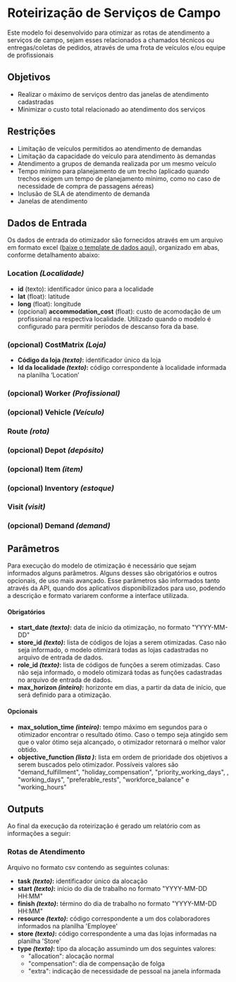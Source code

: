 # Roteirização de Serviços de Campo

Este modelo foi desenvolvido para otimizar as rotas de atendimento a serviços de campo, sejam esses relacionados a chamados técnicos ou entregas/coletas de pedidos, através de uma frota de veículos e/ou equipe de profissionais


## Objetivos

-	Realizar o máximo de serviços dentro das janelas de atendimento cadastradas
-	Minimizar o custo total relacionado ao atendimento dos serviços
     


## Restrições
- Limitação de veículos permitidos ao atendimento de demandas
- Limitação da capacidade do veículo para atendimento às demandas
- Atendimento a grupos de demanda realizada por um mesmo veículo
- Tempo mínimo para planejamento de um trecho (aplicado quando trechos exigem um tempo de planejamento mínimo, como no caso de necessidade de compra de passagens aéreas)
- Inclusão de SLA de atendimento de demanda
- Janelas de atendimento


## Dados de Entrada

Os dados de entrada do otimizador são fornecidos através em um arquivo em formato excel (<a href="doc/data_input.xlsx" download="data_input.xlsx">baixe o template de dados aqui</a>), organizado em abas, conforme detalhamento abaixo:




### Location *(Localidade)*
-	**id** (texto): identificador único para a localidade
-	**lat** (float): latitude
-	**long** (float): longitude
-	(opcional) **accommodation_cost** (float): custo de acomodação de um profissional na respectiva localidade. Utilizado quando o modelo é configurado para permitir períodos de descanso fora da base.


### (opcional) CostMatrix *(Loja)*
-	**Código da loja *(texto)*:** identificador único da loja
-	**Id da localidade *(texto)*:** código correspondente à localidade informada na 
	 planilha ‘Location’

### (opcional) Worker *(Profissional)*

### (opcional) Vehicle *(Veículo)*

### Route *(rota)*

### (opcional) Depot *(depósito)*

### (opcional) Item *(item)*

### (opcional) Inventory *(estoque)*

### Visit *(visit)*

### (opcional) Demand *(demand)*




## Parâmetros

Para execução do modelo de otimização é necessário que sejam informados alguns parâmetros. Alguns desses são obrigatórios e outros opcionais, de uso mais avançado. Esse parâmetros são informados tanto através da API, quando dos aplicativos disponibilizados para uso, podendo a descrição e formato variarem conforme a interface utilizada.

#### Obrigatórios
-	**start_date *(texto)*:** data de início da otimização, no formato "YYYY-MM-DD"
-   **store_id *(texto)*:** lista de códigos de lojas a serem otimizadas. Caso não seja 
  informado, o modelo otimizará todas as lojas cadastradas no arquivo de 
  entrada de dados. 
-   **role_id *(texto)*:** lista de códigos de funções a serem otimizadas. Caso não seja 
  informado, o modelo otimizará todas as funções cadastradas no arquivo de 
  entrada de dados. 
-   **max_horizon *(inteiro)*:** horizonte em dias, a partir da data de início, que será definido para a otimização.

#### Opcionais
- **max_solution_time *(inteiro)*:** tempo máximo em segundos para o otimizador encontrar o resultado ótimo. Caso o tempo seja atingido sem que o valor ótimo seja alcançado, o otimizador retornará o melhor valor obtido.
- **objective_function *(lista <texto>)*:**  lista em ordem de prioridade dos objetivos a serem buscados pelo otimizador. Possíveis valores são "demand_fulfillment", "holiday_compensation",  "priority_working_days", , "working_days", "preferable_rests", "workforce_balance" e "working_hours"

## Outputs
Ao final da execução da roteirização é gerado um relatório com as informações a seguir:

### Rotas de Atendimento

Arquivo no formato csv contendo as seguintes colunas:

- **task *(texto)*:** identificador único da alocação
- **start *(texto)*:** início do dia de trabalho no formato "YYYY-MM-DD HH:MM"
- **finish *(texto)*:** término do dia de trabalho no formato "YYYY-MM-DD HH:MM"
- **resource *(texto)*:** código correspondente a um dos colaboradores 
  informados na planilha 'Employee'
- **store *(texto)*:** código correspondente a uma das lojas informadas na planilha 
'Store'
- **type *(texto)*:** tipo da alocação assumindo um dos seguintes valores:
    - "allocation": alocação normal
    - "compensation": dia de compensação de folga
    - "extra": indicação de necessidade de pessoal na janela informada
    


